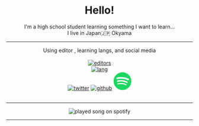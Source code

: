 <div align="center">
    <h1> Hello! </h1>
    <div> I'm a high school student learning something I want to learn... </div>
    <div> I live in Japan🇯🇵 Okyama</div>
</div>

---

<div align="center">
    Using editor , learning langs, and social media
    <br><br>
    <a href="https://skillicons.dev">
        <img src="https://skillicons.dev/icons?i=idea,pycharm,vscode,visualstudio,github,figma" alt="editors"><br>
        <img src="https://skillicons.dev/icons?i=java,python,js,php,vue,html,css,laravel,md" alt="lang"><br>
    </a>
    <a href="https://twitter.com/MineBArchive"><img src="https://skillicons.dev/icons?i=twitter" alt="twitter"></a>
    <a href="https://github.com/minechanjp"><img src="https://skillicons.dev/icons?i=github" alt="github"></a>
    <a href="https://open.spotify.com/user/lt7cv1bqy0girlzdwwtk407zr">
        <svg xmlns="http://www.w3.org/2000/svg" xmlns:xlink="http://www.w3.org/1999/xlink" id="body_1" width="48" height="48"><g transform="matrix(1.5 0 0 1.5 0 0)">
	        <g transform="matrix(0.19047621 0 0 0.19047621 0 0)"><path d="M83.996 0.277C 37.747 0.277 0.25300598 37.77 0.25300598 84.019C 0.25300598 130.26999 37.747005 167.76 83.996 167.76C 130.25 167.76 167.74 130.26999 167.74 84.019C 167.74 37.773 130.25 0.28099823 83.995 0.28099823L83.995 0.28099823L83.996 0.27699822L83.996 0.277zM122.4 121.057C 120.9 123.517 117.68 124.297 115.22 122.787C 95.558 110.777 70.806 108.05701 41.656 114.717C 38.847 115.357 36.046997 113.597 35.406998 110.787C 34.763996 107.977005 36.517 105.177 39.332996 104.537C 71.232994 97.246 98.59599 100.387 120.67 113.877C 123.13 115.387 123.909996 118.597 122.4 121.057zM132.65 98.252C 130.76 101.326996 126.73999 102.297 123.67 100.407C 101.159996 86.568 66.847 82.561 40.222 90.643C 36.769 91.686 33.122 89.74 32.074 86.293C 31.034 82.84 32.981003 79.2 36.428 78.15C 66.841 68.922005 104.65 73.392 130.5 89.277C 133.57 91.167 134.54 95.187 132.65 98.253L132.65 98.253L132.65 98.252zM133.53 74.507996C 106.54 58.476997 62.010002 57.003 36.240997 64.824C 32.102997 66.078995 27.726997 63.742996 26.472998 59.604996C 25.218998 55.464996 27.552998 51.091995 31.693998 49.833996C 61.274998 40.853996 110.45 42.588997 141.524 61.035995C 145.254 63.244995 146.474 68.051994 144.264 71.769C 142.06401 75.491 137.244 76.717995 133.53401 74.507996z" stroke="none" fill="#1ED760" fill-rule="nonzero"/></g></g>
        </svg>
    </a><br><br>
</div>

---
<div align="center">
    <img src="https://spotify-recently-played-readme.vercel.app/api?user=lt7cv1bqy0girlzdwwtk407zr&width=900&count=3" alt="played song on spotify">
</div>

---

